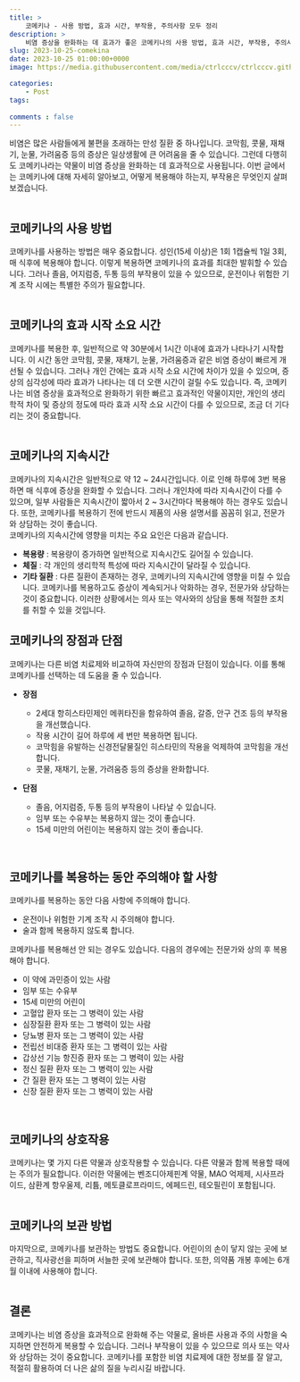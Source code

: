 ```yaml
---
title: >
    코메키나 - 사용 방법, 효과 시간, 부작용, 주의사항 모두 정리
description: > 
    비염 증상을 완화하는 데 효과가 좋은 코메키나의 사용 방법, 효과 시간, 부작용, 주의사항입니다.
slug: 2023-10-25-comekina
date: 2023-10-25 01:00:00+0000
image: https://media.githubusercontent.com/media/ctrlcccv/ctrlcccv.github.io/master/assets/img/post/2023-10-25-comekina.webp

categories:
    - Post
tags:
   
comments : false
---
```

비염은 많은 사람들에게 불편을 초래하는 만성 질환 중 하나입니다. 코막힘, 콧물, 재채기, 눈물, 가려움증 등의 증상은 일상생활에 큰 어려움을 줄 수 있습니다. 그런데 다행히도 코메키나라는 약물이 비염 증상을 완화하는 데 효과적으로 사용됩니다. 이번 글에서는 코메키나에 대해 자세히 알아보고, 어떻게 복용해야 하는지, 부작용은 무엇인지 살펴보겠습니다.  
<br>

## 코메키나의 사용 방법
코메키나를 사용하는 방법은 매우 중요합니다. 성인(15세 이상)은 1회 1캡슐씩 1일 3회, 매 식후에 복용해야 합니다. 이렇게 복용하면 코메키나의 효과를 최대한 발휘할 수 있습니다. 그러나 졸음, 어지럼증, 두통 등의 부작용이 있을 수 있으므로, 운전이나 위험한 기계 조작 시에는 특별한 주의가 필요합니다.  
<br>

## 코메키나의 효과 시작 소요 시간
코메키나를 복용한 후, 일반적으로 약 30분에서 1시간 이내에 효과가 나타나기 시작합니다. 이 시간 동안 코막힘, 콧물, 재채기, 눈물, 가려움증과 같은 비염 증상이 빠르게 개선될 수 있습니다.
그러나 개인 간에는 효과 시작 소요 시간에 차이가 있을 수 있으며, 증상의 심각성에 따라 효과가 나타나는 데 더 오랜 시간이 걸릴 수도 있습니다.
즉, 코메키나는 비염 증상을 효과적으로 완화하기 위한 빠르고 효과적인 약물이지만, 개인의 생리학적 차이 및 증상의 정도에 따라 효과 시작 소요 시간이 다를 수 있으므로, 조금 더 기다리는 것이 중요합니다.  
<br>
 
## 코메키나의 지속시간
코메키나의 지속시간은 일반적으로 약 12 ~ 24시간입니다. 이로 인해 하루에 3번 복용하면 매 식후에 증상을 완화할 수 있습니다. 그러나 개인차에 따라 지속시간이 다를 수 있으며, 일부 사람들은 지속시간이 짧아서 2 ~ 3시간마다 복용해야 하는 경우도 있습니다. 또한, 코메키나를 복용하기 전에 반드시 제품의 사용 설명서를 꼼꼼히 읽고, 전문가와 상담하는 것이 좋습니다.  
코메키나의 지속시간에 영향을 미치는 주요 요인은 다음과 같습니다.  

* **복용량** : 복용량이 증가하면 일반적으로 지속시간도 길어질 수 있습니다.
* **체질** : 각 개인의 생리학적 특성에 따라 지속시간이 달라질 수 있습니다.
* **기타 질환** : 다른 질환이 존재하는 경우, 코메키나의 지속시간에 영향을 미칠 수 있습니다.
코메키나를 복용하고도 증상이 계속되거나 악화하는 경우, 전문가와 상담하는 것이 중요합니다. 이러한 상황에서는 의사 또는 약사와의 상담을 통해 적절한 조치를 취할 수 있을 것입니다.  


<div class="ads_wrap">
<ins class="adsbygoogle"
     style="display:block; text-align:center;"
     data-ad-layout="in-article"
     data-ad-format="fluid"
     data-ad-client="ca-pub-8535540836842352"
     data-ad-slot="2974559225"></ins>
<script>
     (adsbygoogle = window.adsbygoogle || []).push({});
</script>
</div>

## 코메키나의 장점과 단점
코메키나는 다른 비염 치료제와 비교하여 자신만의 장점과 단점이 있습니다. 이를 통해 코메키나를 선택하는 데 도움을 줄 수 있습니다.
* **장점**   

  * 2세대 항히스타민제인 메퀴타진을 함유하여 졸음, 갈증, 안구 건조 등의 부작용을 개선했습니다.
  * 작용 시간이 길어 하루에 세 번만 복용하면 됩니다.
  * 코막힘을 유발하는 신경전달물질인 히스타민의 작용을 억제하여 코막힘을 개선합니다.
  * 콧물, 재채기, 눈물, 가려움증 등의 증상을 완화합니다.

* **단점**
  * 졸음, 어지럼증, 두통 등의 부작용이 나타날 수 있습니다.
  * 임부 또는 수유부는 복용하지 않는 것이 좋습니다.
  * 15세 미만의 어린이는 복용하지 않는 것이 좋습니다.  
<br>

## 코메키나를 복용하는 동안 주의해야 할 사항
코메키나를 복용하는 동안 다음 사항에 주의해야 합니다.
* 운전이나 위험한 기계 조작 시 주의해야 합니다.
* 술과 함께 복용하지 않도록 합니다.  

코메키나를 복용해선 안 되는 경우도 있습니다. 다음의 경우에는 전문가와 상의 후 복용해야 합니다.   

* 이 약에 과민증이 있는 사람
* 임부 또는 수유부
* 15세 미만의 어린이
* 고혈압 환자 또는 그 병력이 있는 사람
* 심장질환 환자 또는 그 병력이 있는 사람
* 당뇨병 환자 또는 그 병력이 있는 사람
* 전립선 비대증 환자 또는 그 병력이 있는 사람
* 갑상선 기능 항진증 환자 또는 그 병력이 있는 사람
* 정신 질환 환자 또는 그 병력이 있는 사람
* 간 질환 환자 또는 그 병력이 있는 사람
* 신장 질환 환자 또는 그 병력이 있는 사람  
<br>

## 코메키나의 상호작용
코메키나는 몇 가지 다른 약물과 상호작용할 수 있습니다. 다른 약물과 함께 복용할 때에는 주의가 필요합니다. 이러한 약물에는 벤조디아제핀계 약물, MAO 억제제, 시사프라이드, 삼환계 항우울제, 리튬, 메토클로프라미드, 에페드린, 테오필린이 포함됩니다.  
<br>

## 코메키나의 보관 방법
마지막으로, 코메키나를 보관하는 방법도 중요합니다. 어린이의 손이 닿지 않는 곳에 보관하고, 직사광선을 피하며 서늘한 곳에 보관해야 합니다. 또한, 의약품 개봉 후에는 6개월 이내에 사용해야 합니다.   
<br>

## 결론
코메키나는 비염 증상을 효과적으로 완화해 주는 약물로, 올바른 사용과 주의 사항을 숙지하면 안전하게 복용할 수 있습니다. 그러나 부작용이 있을 수 있으므로 의사 또는 약사와 상담하는 것이 중요합니다. 코메키나를 포함한 비염 치료제에 대한 정보를 잘 알고, 적절히 활용하여 더 나은 삶의 질을 누리시길 바랍니다.




